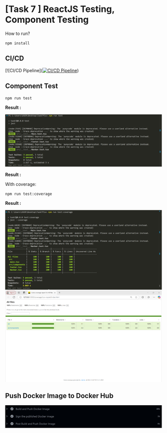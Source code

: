 # [Task 7 ] ReactJS Testing, Component Testing

How to run?
```shell
npm install
```

## CI/CD
[![CI/CD Pipeline]([![CI/CD Pipeline](https://github.com/niasur/coba7/actions/workflows/main.yml/badge.svg)](https://github.com/niasur/coba7/actions/workflows/main.yml))

## Component Test
```
npm run test
```

**Result :**

![image](https://github.com/niasur/coba7/blob/main/src/assets/test.png)

**Result :**

With coverage:
```shell
npm run test:coverage
```

**Result :**

![image](https://github.com/niasur/coba7/blob/main/src/assets/coverage.png)
![image](https://github.com/niasur/coba7/blob/main/src/assets/report%20coverage.png)

## Push Docker Image to Docker Hub

![image](https://github.com/niasur/coba7/blob/main/src/assets/docker%20hub.png)
